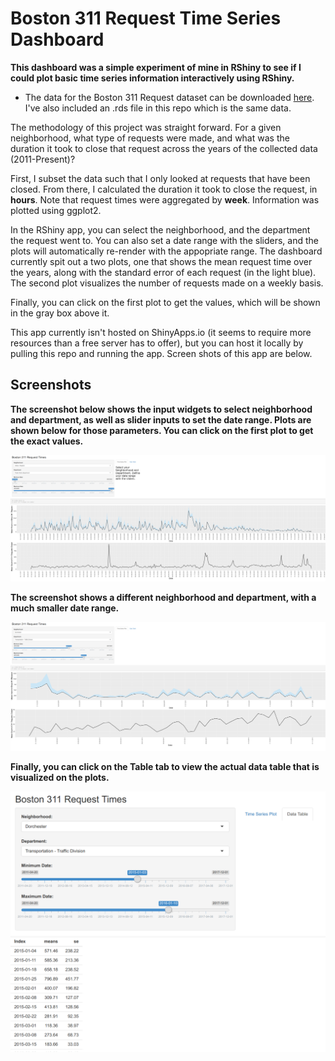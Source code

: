 # Boston 311 Request Time Series Dashboard

**This dashboard was a simple experiment of mine in RShiny to see if I could plot basic time series information interactively using RShiny.**

* The data for the Boston 311 Request dataset can be downloaded [here](https://data.cityofboston.gov/City-Services/311-Service-Requests/awu8-dc52). I've also included an .rds file in this repo which is the same data.

The methodology of this project was straight forward. For a given neighborhood, what type of requests were made, and what was the duration it took to close that request across the years of the collected data (2011-Present)?

First, I subset the data such that I only looked at requests that have been closed. From there, I calculated the duration it took to close the request, in **hours**. Note that request times were aggregated by **week**. Information was plotted using ggplot2.

In the RShiny app, you can select the neighborhood, and the department the request went to. You can also set a date range with the sliders, and the plots will automatically re-render with the appopriate range. The dashboard currently spit out a two plots, one that shows the mean request time over the years, along with the standard error of each request (in the light blue). The second plot visualizes the number of requests made on a weekly basis.

Finally, you can click on the first plot to get the values, which will be shown in the gray box above it.

This app currently isn't hosted on ShinyApps.io (it seems to require more resources than a free server has to offer), but you can host it locally by pulling this repo and running the app. Screen shots of this app are below.

## Screenshots 

**The screenshot below shows the input widgets to select neighborhood and department, as well as slider inputs to set the date range. Plots are shown below for those parameters. You can click on the first plot to get the exact values.**

![alt text](https://raw.githubusercontent.com/mjtat/Boston_311_Dashboard/master/images/screen1.png "Screenshot 1")

**The screenshot shows a different neighborhood and department, with a much smaller date range.**

![alt text](https://raw.githubusercontent.com/mjtat/Boston_311_Dashboard/master/images/screen2.png "Screenshot 2")

**Finally, you can click on the Table tab to view the actual data table that is visualized on the plots.**

![alt text](https://raw.githubusercontent.com/mjtat/Boston_311_Dashboard/master/images/screen3.png "Screenshot 3")